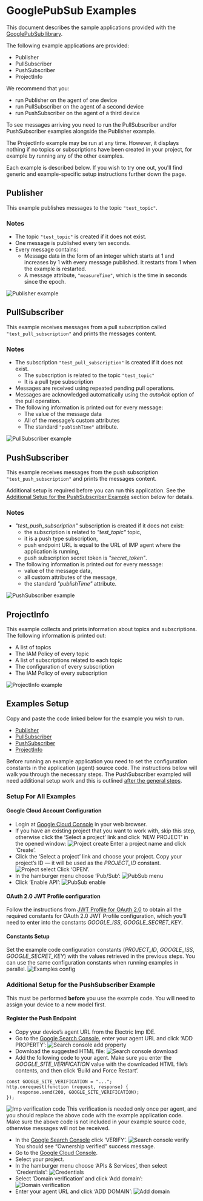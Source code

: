# GooglePubSub Examples

This document describes the sample applications provided with the [GooglePubSub library](../README.md).

The following example applications are provided:
- Publisher
- PullSubscriber
- PushSubscriber
- ProjectInfo

We recommend that you:
- run Publisher on the agent of one device
- run PullSubscriber on the agent of a second device
- run PushSubscriber on the agent of a third device

To see messages arriving you need to run the PullSubscriber and/or PushSubscriber examples alongside the Publisher example.

The ProjectInfo example may be run at any time. However, it displays nothing if no topics or subscriptions have been created in your project, for example by running any of the other examples.

Each example is described below. If you wish to try one out, you'll find generic and example-specific setup instructions further down the page.

## Publisher

This example publishes messages to the topic `"test_topic"`.

### Notes

- The topic `"test_topic"` is created if it does not exist.
- One message is published every ten seconds.
- Every message contains:
  - Message data in the form of an integer which starts at 1 and increases by 1 with every message published. It restarts from 1 when the example is restarted.
  - A message attribute, `"measureTime"`, which is the time in seconds since the epoch.

![Publisher example](../png/12.png)

## PullSubscriber

This example receives messages from a pull subscription called `"test_pull_subscription"` and prints the messages content.

### Notes

- The subscription `"test_pull_subscription"` is created if it does not exist.
  - The subscription is related to the topic `"test_topic"`
  - It is a pull type subscription
- Messages are received using repeated pending pull operations.
- Messages are acknowledged automatically using the *autoAck* option of the pull operation.
- The following information is printed out for every message:
  - The value of the message data
  - All of the message’s custom attributes
  - The standard `"publishTime"` attribute.

![PullSubscriber example](../png/13.png)

## PushSubscriber

This example receives messages from the push subscription `"test_push_subscription"` and prints the messages content.

Additional setup is required before you can run this application. See the [Additional Setup for the PushSubscriber Example](#additional-setup-for-the-pushsubscriber-example) section below for details.

### Notes

- *"test_push_subscription"* subscription is created if it does not exist:
  - the subscription is related to *"test_topic"* topic,
  - it is a push type subscription,
  - push endpoint URL is equal to the URL of IMP agent where the application is running,
  - push subscription secret token is *"secret_token"*.
- The following information is printed out for every message:
  - value of the message data,
  - all custom attributes of the message,
  - the standard *"publishTime"* attribute.

![PushSubscriber example](../png/14.png)

## ProjectInfo

This example collects and prints information about topics and subscriptions. The following information is printed out:
- A list of topics
- The IAM Policy of every topic
- A list of subscriptions related to each topic
- The configuration of every subscription
- The IAM Policy of every subscription

![ProjectInfo example](../png/15.png)

## Examples Setup

Copy and paste the code linked below for the example you wish to run.

- [Publisher](./Publisher.agent.nut)
- [PullSubscriber](./PullSubscriber.agent.nut)
- [PushSubscriber](./PushSubscriber.agent.nut)
- [ProjectInfo](./ProjectInfo.agent.nut)

Before running an example application you need to set the configuration constants in the application (agent) source code. The instructions below will walk you through the necessary steps. The PushSubscriber exampled will need additional setup work and this is outlined [after the general steps](#additional-setup-for-the-pushsubscriber-example).

### Setup For All Examples

#### Google Cloud Account Configuration

- Login at [Google Cloud Console](https://console.cloud.google.com) in your web browser.
- If you have an existing project that you want to work with, skip this step, otherwise click the ‘Select a project’ link and click ‘NEW PROJECT’ in the opened window:
![Project create](../png/1.png)
Enter a project name and click ‘Create’.
- Click the ‘Select a project’ link and choose your project.
Copy your project’s ID &mdash; it will be used as the *PROJECT_ID* constant.
![Project select](../png/2.png)
Click ‘OPEN’.
- In the hamburger menu choose ‘Pub/Sub’:
![PubSub menu](../png/3.png)
- Click ‘Enable API’:
![PubSub enable](../png/4.png)

#### OAuth 2.0 JWT Profile configuration

Follow the instructions from [JWT Profile for OAuth 2.0](https://github.com/electricimp/OAuth-2.0/tree/master/examples#jwt-profile-for-oauth-20) to obtain all the required constants for OAuth 2.0 JWT Profile configuration, which you’ll need to enter into the constants *GOOGLE_ISS*, *GOOGLE_SECRET_KEY*.

#### Constants Setup

Set the example code configuration constants (*PROJECT_ID*, *GOOGLE_ISS*, *GOOGLE_SECRET_KEY*) with the values retrieved in the previous steps. You can use the same configuration constants when running examples in parallel.
![Examples config](../png/5.png)

### Additional Setup for the PushSubscriber Example

This must be performed **before** you use the example code. You will need to assign your device to a new model first.

#### Register the Push Endpoint

- Copy your device’s agent URL from the Electric Imp IDE.
- Go to the [Google Search Console](https://www.google.com/webmasters/tools), enter your agent URL and click ‘ADD PROPERTY’:
![Search console add property](../png/6.png)
- Download the suggested HTML file:
![Search console download](../png/7.png)
- Add the following code to your agent. Make sure you enter the *GOOGLE_SITE_VERIFICATION* value with the downloaded HTML file’s contents, and then click ‘Build and Force Restart’.
```squirrel
const GOOGLE_SITE_VERIFICATION = "...";
http.onrequest(function (request, response) {
    response.send(200, GOOGLE_SITE_VERIFICATION);
});
```
![Imp verification code](../png/8.png)
This verification is needed only once per agent, and you should replace the above code with the example application code. Make sure the above code is not included in your example source code, otherwise messages will not be received.
- In the [Google Search Console](https://www.google.com/webmasters/tools) click ‘VERIFY’.
![Search console verify](../png/7_2.png)
You should see “Ownership verified” success message.
- Go to the [Google Cloud Console](https://console.cloud.google.com).
- Select your project.
- In the hamburger menu choose ‘APIs & Services’, then select ‘Credentials’:
![Credentials](../png/9.png)
- Select ‘Domain verification’ and click ‘Add domain’:
![Domain verification](../png/10.png)
- Enter your agent URL and click ‘ADD DOMAIN’:
![Add domain](../png/11.png)
